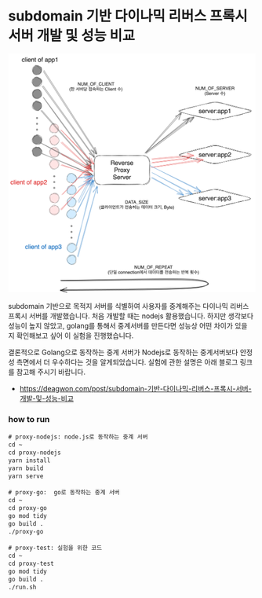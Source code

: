 # subdomain 기반 다이나믹 리버스 프록시 서버 개발 및 성능 비교

![img](/asset/reverse-proxy-server.png)

 subdomain 기반으로 목적지 서버를 식별하여 사용자를 중계해주는 다이나믹 리버스 프록시 서버를 개발했습니다.  처음 개발할 때는 nodejs  활용했습니다.  하지만 생각보다 성능이 높지 않았고,  golang를 통해서 중계서버를 만든다면 성능상 어떤 차이가 있을 지 확인해보고 싶어 이 실험을 진행했습니다.

 결론적으로 Golang으로 동작하는 중계 서버가 Nodejs로 동작하는 중계서버보다 안정성 측면에서 더 우수하다는 것을 알게되었습니다. 실험에 관한 설명은 아래 블로그 링크를 참고해 주시기 바랍니다.

 - https://deagwon.com/post/subdomain-기반-다이나믹-리버스-프록시-서버-개발-및-성능-비교



### how to run
```
# proxy-nodejs: node.js로 동작하는 중계 서버
cd ~
cd proxy-nodejs
yarn install
yarn build
yarn serve

# proxy-go:  go로 동작하는 중계 서버
cd ~
cd proxy-go
go mod tidy
go build .
./proxy-go

# proxy-test: 실험을 위한 코드
cd ~
cd proxy-test
go mod tidy
go build .
./run.sh
```